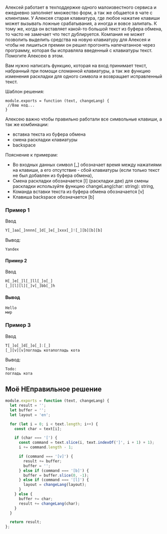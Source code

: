 Алексей работает в техподдержке одного малоизвестного сервиса и ежедневно заполняет множество форм, а так же общается в чате с клиентами. У Алексея старая клавиатура, где любое нажатие клавиши может вызывать ложные срабатывания, а иногда и вовсе залипать. К тому же, когда он вставляет какой-то большой текст из буфера обмена, то часто не замечает что тест дублируется. Компания не может позволить выделить средства на новую клавиатуру для Алексея и чтобы не лишиться премии он решил прогонять напечатанное через программу, которая бы исправляла введенный с клавиатуры текст. Помогите Алексею в этом.

Вам нужно написать функцию, которая на вход принимает текст, набранный при помощи сломанной клавиатуры, а так же функцию изменения раскладки для одного символа и возвращает исправленный текст.

Шаблон решения:
```
module.exports = function (text, changeLang) {
 //Ваш код...
}
```
Алексею важно чтобы правильно работали все символьные клавиши, а так же комбинации:
- вставка текста из буфера обмена
- смена раскладки клавиатуры
- backspace

Пояснение к примерам:
- Во входных данных символ [_] обозначает время между нажатиями на клавиши, а его отсутствие - сбой клавиатуры (если только текст не был добавлен из буфера обмена),
- Смена раскладки обозначается [l] (раскладки две) для смены раскладки используйте функцию changeLang(char: string): string,
- Команда вставки текста из буфера обмена обозначается [v]
- Клавиша backspace обозначается [b]

### Пример 1
Ввод	
```js
Y[_]aa[_]nnnn[_]d[_]e[_]xxx[_]![_][b][b][b]
```
Вывод: 
``` 
Yandex
```
#### Пример 2
Ввод	
```js
H[_]e[_]l[_]ll[_]o[_]
[_][l][l][_]v[_]bb[_]h
```
#### Вывод 
``` 
Hello
мир
``` 
### Пример 3
Ввод	
```js
T[_]o[_]d[_]o[_]:[_]
[_][v][v]погладь котапогладь кота
```
Вывод:
``` 
Todo:
погладь кота
``` 

## Моё НЕправильное решение
```js
module.exports = function (text, changeLang) {
  let result = '';
  let buffer = '';
  let layout = 'en';

  for (let i = 0; i < text.length; i++) {
    const char = text[i];

    if (char === '[') {
      const command = text.slice(i, text.indexOf(']', i + 1) + 1);
      i += command.length - 1;

      if (command === '[v]') {
        result += buffer;
        buffer = '';
      } else if (command === '[b]') {
        buffer = buffer.slice(0, -1);
      } else if (command === '[l]') {
        layout = changeLang(layout);
      }
    } else {
      buffer += char;
      result += changeLang(char);
    }
  }

  return result;
};
```